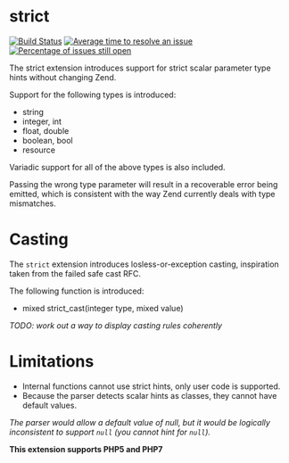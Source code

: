 strict
======

[![Build Status](https://travis-ci.org/krakjoe/strict.svg?branch=master)](https://travis-ci.org/krakjoe/strict)
[![Average time to resolve an issue](http://isitmaintained.com/badge/resolution/krakjoe/strict.svg)](http://isitmaintained.com/project/krakjoe/strict "Average time to resolve an issue")
[![Percentage of issues still open](http://isitmaintained.com/badge/open/krakjoe/strict.svg)](http://isitmaintained.com/project/krakjoe/strict "Percentage of issues still open")

The strict extension introduces support for strict scalar parameter type hints without changing Zend.

Support for the following types is introduced:

  * string
  * integer, int
  * float, double
  * boolean, bool
  * resource

Variadic support for all of the above types is also included.

Passing the wrong type parameter will result in a recoverable error being emitted, 
    which is consistent with the way Zend currently deals with type mismatches.

Casting
=======

The `strict` extension introduces losless-or-exception casting, inspiration taken from the failed safe cast RFC.

The following function is introduced:

 * mixed strict_cast(integer type, mixed value)
 
*TODO: work out a way to display casting rules coherently*

Limitations
===========

  * Internal functions cannot use strict hints, only user code is supported.
  * Because the parser detects scalar hints as classes, they cannot have default values.

*The parser would allow a default value of null, 
    but it would be logically inconsistent to support `null` (you cannot hint for `null`).*

**This extension supports PHP5 and PHP7**
